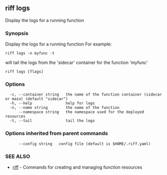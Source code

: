 ## riff logs

Display the logs for a running function

### Synopsis


Display the logs for a running function For example:

    riff logs -n myfunc -t

will tail the logs from the 'sidecar' container for the function 'myfunc'



```
riff logs [flags]
```

### Options

```
  -c, --container string   the name of the function container (sidecar or main) (default "sidecar")
  -h, --help               help for logs
  -n, --name string        the name of the function
      --namespace string   the namespace used for the deployed resources
  -t, --tail               tail the logs
```

### Options inherited from parent commands

```
      --config string   config file (default is $HOME/.riff.yaml)
```

### SEE ALSO
* [riff](riff.md)	 - Commands for creating and managing function resources

